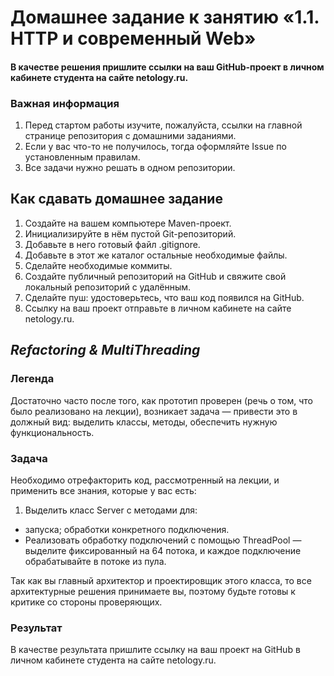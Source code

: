 # Домашнее задание к занятию «1.1. HTTP и современный Web»
#### В качестве решения пришлите ссылки на ваш GitHub-проект в личном кабинете студента на сайте netology.ru.

### Важная информация

1. Перед стартом работы изучите, пожалуйста, ссылки на главной странице репозитория с домашними заданиями.
2. Если у вас что-то не получилось, тогда оформляйте Issue по установленным правилам.
3. Все задачи нужно решать в одном репозитории.
## Как сдавать домашнее задание
1. Создайте на вашем компьютере Maven-проект.
2. Инициализируйте в нём пустой Git-репозиторий.
3. Добавьте в него готовый файл .gitignore.
4. Добавьте в этот же каталог остальные необходимые файлы.
5. Сделайте необходимые коммиты.
6. Создайте публичный репозиторий на GitHub и свяжите свой локальный репозиторий с удалённым.
7. Сделайте пуш: удостоверьтесь, что ваш код появился на GitHub.
8. Ссылку на ваш проект отправьте в личном кабинете на сайте netology.ru.
## _Refactoring & MultiThreading_
### Легенда
Достаточно часто после того, как прототип проверен (речь о том, что было реализовано на лекции), возникает задача — привести это в должный вид: выделить классы, методы, обеспечить нужную функциональность.

### Задача
Необходимо отрефакторить код, рассмотренный на лекции, и применить все знания, которые у вас есть:

1. Выделить класс Server с методами для:

- запуска;
обработки конкретного подключения.
- Реализовать обработку подключений с помощью ThreadPool — выделите фиксированный на 64 потока, и каждое подключение обрабатывайте в потоке из пула.

Так как вы главный архитектор и проектировщик этого класса, то все архитектурные решения принимаете вы, поэтому будьте готовы к критике со стороны проверяющих.

### Результат
В качестве результата пришлите ссылку на ваш проект на GitHub в личном кабинете студента на сайте netology.ru.